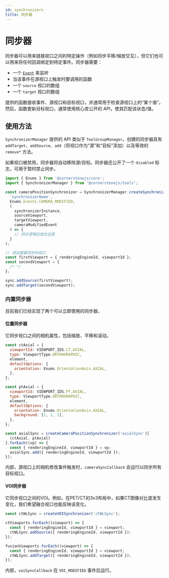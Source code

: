 ```yaml
---  
id: synchronizers  
title: 同步器  
---  
```


# 同步器  

同步器可以用来链接视口之间的特定操作（例如同步平移/缩放交互），但它们也可以用来将任何回调绑定到特定事件。同步器需要：  

- 一个 [`Event`](/api/core/namespace/Enums#Events) 来监听  
- 当该事件在源视口上触发时要调用的函数  
- 一个 `source` 视口的数组  
- 一个 `target` 视口的数组  

提供的函数接收事件、源视口和目标视口，并通常用于检查源视口上的“某个值”。然后，函数更新目标视口，通常使用核心库公开的 API，使其匹配该状态/值。  

## 使用方法  

`SynchronizerManager` 提供的 API 类似于 `ToolGroupManager`。创建的同步器具有 `addTarget`、`addSource`、`add`（将视口作为“源”和“目标”添加）以及等效的 `remove*` 方法。  

如果视口被禁用，同步器将自动移除源/目标。同步器还公开了一个 `disabled` 标志，可用于暂时禁止同步。  

```js  
import { Enums } from '@cornerstonejs/core';  
import { SynchronizerManager } from '@cornerstonejs/tools';  

const cameraPositionSynchronizer = SynchronizerManager.createSynchronizer(  
  'synchronizerName',  
  Enums.Events.CAMERA_MODIFIED,  
  (  
    synchronizerInstance,  
    sourceViewport,  
    targetViewport,  
    cameraModifiedEvent  
  ) => {  
    // 同步逻辑应放在这里  
  }  
);  

// 添加需要同步的视口  
const firstViewport = { renderingEngineId, viewportId };  
const secondViewport = {  
  /* */  
};  

sync.addSource(firstViewport);  
sync.addTarget(secondViewport);  
```  

### 内置同步器  

目前我们已经实现了两个可以立即使用的同步器，  

#### 位置同步器  

它同步视口之间的相机属性，包括缩放、平移和滚动。  

```js  
const ctAxial = {  
  viewportId: VIEWPORT_IDS.CT.AXIAL,  
  type: ViewportType.ORTHOGRAPHIC,  
  element,  
  defaultOptions: {  
    orientation: Enums.OrientationAxis.AXIAL,  
  },  
};  

const ptAxial = {  
  viewportId: VIEWPORT_IDS.PT.AXIAL,  
  type: ViewportType.ORTHOGRAPHIC,  
  element,  
  defaultOptions: {  
    orientation: Enums.OrientationAxis.AXIAL,  
    background: [1, 1, 1],  
  },  
};  

const axialSync = createCameraPositionSynchronizer('axialSync')[  
  (ctAxial, ptAxial)  
].forEach((vp) => {  
  const { renderingEngineId, viewportId } = vp;  
  axialSync.add({ renderingEngineId, viewportId });  
});  
```  

内部，源视口上的相机修改事件触发时，`cameraSyncCallback` 会运行以同步所有目标视口。  

#### VOI同步器  

它同步视口之间的VOI。例如，在PET/CT的3x3布局中，如果CT图像对比度发生变化，我们希望融合视口也能反映该变化。  

```js  
const ctWLSync = createVOISynchronizer('ctWLSync');  

ctViewports.forEach((viewport) => {  
  const { renderingEngineId, viewportId } = viewport;  
  ctWLSync.addSource({ renderingEngineId, viewportId });  
});  

fusionViewports.forEach((viewport) => {  
  const { renderingEngineId, viewportId } = viewport;  
  ctWLSync.addTarget({ renderingEngineId, viewportId });  
});  
```  

内部，`voiSyncCallback` 在 `VOI_MODIFIED` 事件后运行。